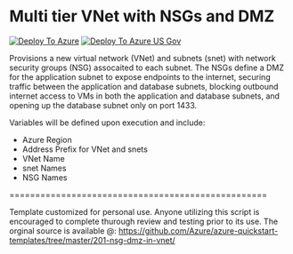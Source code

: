 # Multi tier VNet with NSGs and DMZ

[![Deploy To Azure](https://raw.githubusercontent.com/bahnhacker/AzureTemplates/master/deploytoazure.svg?sanitize=true)](https://portal.azure.com/#create/Microsoft.Template/uri/https%3A%2F%2Fraw.githubusercontent.com%2Fbahnhacker%2FAzureTemplates%2Fmaster%2FVNet-Complete%2Fazuredeploy.json)
[![Deploy To Azure US Gov](https://raw.githubusercontent.com/bahnhacker/AzureTemplates/master/deploytoazuregov.svg?sanitize=true)](https://portal.azure.us/#create/Microsoft.Template/uri/https%3A%2F%2Fraw.githubusercontent.com%2Fbahnhacker%2FAzureTemplates%2Fmaster%2FVNet-Complete%2Fazuredeploy.json)


Provisions a new virtual network (VNet) and subnets (snet) with network security groups (NSG) assocaited to each subnet. The NSGs define a DMZ for the application subnet to expose endpoints to the internet, securing traffic between the application and database subnets, blocking outbound internet access to VMs in both the application and database subnets, and opening up the database subnet only on port 1433. 

Variables will be defined upon execution and include:
* Azure Region
* Address Prefix for VNet and snets
* VNet Name
* snet Names
* NSG Names


==================================================

Template customized for personal use. Anyone utilizing this script is encouraged to complete thurough review and testing prior to its use. 
The orginal source is available @: https://github.com/Azure/azure-quickstart-templates/tree/master/201-nsg-dmz-in-vnet/
